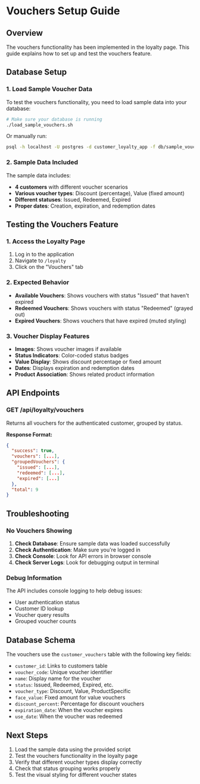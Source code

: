 # Vouchers Setup Guide

## Overview
The vouchers functionality has been implemented in the loyalty page. This guide explains how to set up and test the vouchers feature.

## Database Setup

### 1. Load Sample Voucher Data
To test the vouchers functionality, you need to load sample data into your database:

```bash
# Make sure your database is running
./load_sample_vouchers.sh
```

Or manually run:
```bash
psql -h localhost -U postgres -d customer_loyalty_app -f db/sample_vouchers.sql
```

### 2. Sample Data Included
The sample data includes:
- **4 customers** with different voucher scenarios
- **Various voucher types**: Discount (percentage), Value (fixed amount)
- **Different statuses**: Issued, Redeemed, Expired
- **Proper dates**: Creation, expiration, and redemption dates

## Testing the Vouchers Feature

### 1. Access the Loyalty Page
1. Log in to the application
2. Navigate to `/loyalty`
3. Click on the "Vouchers" tab

### 2. Expected Behavior
- **Available Vouchers**: Shows vouchers with status "Issued" that haven't expired
- **Redeemed Vouchers**: Shows vouchers with status "Redeemed" (grayed out)
- **Expired Vouchers**: Shows vouchers that have expired (muted styling)

### 3. Voucher Display Features
- **Images**: Shows voucher images if available
- **Status Indicators**: Color-coded status badges
- **Value Display**: Shows discount percentage or fixed amount
- **Dates**: Displays expiration and redemption dates
- **Product Association**: Shows related product information

## API Endpoints

### GET /api/loyalty/vouchers
Returns all vouchers for the authenticated customer, grouped by status.

**Response Format:**
```json
{
  "success": true,
  "vouchers": [...],
  "groupedVouchers": {
    "issued": [...],
    "redeemed": [...],
    "expired": [...]
  },
  "total": 9
}
```

## Troubleshooting

### No Vouchers Showing
1. **Check Database**: Ensure sample data was loaded successfully
2. **Check Authentication**: Make sure you're logged in
3. **Check Console**: Look for API errors in browser console
4. **Check Server Logs**: Look for debugging output in terminal

### Debug Information
The API includes console logging to help debug issues:
- User authentication status
- Customer ID lookup
- Voucher query results
- Grouped voucher counts

## Database Schema

The vouchers use the `customer_vouchers` table with the following key fields:
- `customer_id`: Links to customers table
- `voucher_code`: Unique voucher identifier
- `name`: Display name for the voucher
- `status`: Issued, Redeemed, Expired, etc.
- `voucher_type`: Discount, Value, ProductSpecific
- `face_value`: Fixed amount for value vouchers
- `discount_percent`: Percentage for discount vouchers
- `expiration_date`: When the voucher expires
- `use_date`: When the voucher was redeemed

## Next Steps

1. Load the sample data using the provided script
2. Test the vouchers functionality in the loyalty page
3. Verify that different voucher types display correctly
4. Check that status grouping works properly
5. Test the visual styling for different voucher states
